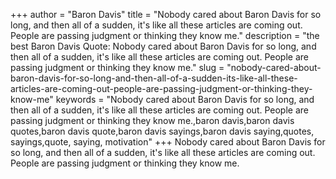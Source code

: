 +++
author = "Baron Davis"
title = "Nobody cared about Baron Davis for so long, and then all of a sudden, it's like all these articles are coming out. People are passing judgment or thinking they know me."
description = "the best Baron Davis Quote: Nobody cared about Baron Davis for so long, and then all of a sudden, it's like all these articles are coming out. People are passing judgment or thinking they know me."
slug = "nobody-cared-about-baron-davis-for-so-long-and-then-all-of-a-sudden-its-like-all-these-articles-are-coming-out-people-are-passing-judgment-or-thinking-they-know-me"
keywords = "Nobody cared about Baron Davis for so long, and then all of a sudden, it's like all these articles are coming out. People are passing judgment or thinking they know me.,baron davis,baron davis quotes,baron davis quote,baron davis sayings,baron davis saying,quotes, sayings,quote, saying, motivation"
+++
Nobody cared about Baron Davis for so long, and then all of a sudden, it's like all these articles are coming out. People are passing judgment or thinking they know me.
